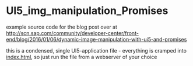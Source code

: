 # UI5_img_manipulation_Promises

example source code for the blog post over at http://scn.sap.com/community/developer-center/front-end/blog/2016/01/06/dynamic-image-manipulation-with-ui5-and-promises

this is a condensed, single UI5-application file - everything is cramped into [index.html](https://github.com/vobujs/UI5_img_manipulation_Promises/blob/master/index.html), so just run the file
from a webserver of your choice